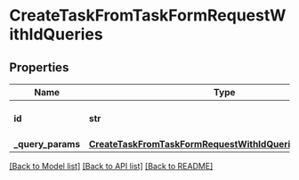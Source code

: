 # CreateTaskFromTaskFormRequestWithIdQueries

## Properties
Name | Type | Description | Notes
------------ | ------------- | ------------- | -------------
**id** | **str** | The id of the task form | 
**_query_params** | [**CreateTaskFromTaskFormRequestWithIdQueriesQueryParams**](CreateTaskFromTaskFormRequestWithIdQueriesQueryParams.md) |  | [optional] 

[[Back to Model list]](../README.md#documentation-for-models) [[Back to API list]](../README.md#documentation-for-api-endpoints) [[Back to README]](../README.md)

